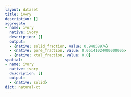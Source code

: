 ```yaml
---
layout: dataset
title: ivory
description: []
aggregate:
- name: ivory
  native: ivory
  description: []
  output:
  - {native: solid_fraction, value: 0.94858976}
  - {native: pore_fraction, value: 0.05141024000000005}
  - {native: xtal_fraction, value: 0.0}
spatial:
- name: ivory
  native: ivory
  description: []
  output:
  - {native: solid}
dict: natural-ct
---
```

